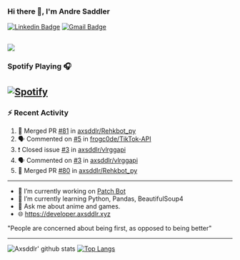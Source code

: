 ### Hi there 👋, I'm Andre Saddler
[![Linkedin Badge](https://img.shields.io/badge/-andrexsaddler-blue?style=flat-square&logo=Linkedin&logoColor=white&link=https://www.linkedin.com/in/andrexsaddler/)](https://www.linkedin.com/in/andrexsaddler/)
[![Gmail Badge](https://img.shields.io/badge/-contact@rehkloos.com-c14438?style=flat-square&logo=Gmail&logoColor=white&link=mailto:contact@rehkloos.com)](mailto:contact@rehkloos.com)

![](https://komarev.com/ghpvc/?username=axsddlr&color=dc143c)
---
### Spotify Playing 🎧

[![Spotify](https://novatorem.rehkloos.vercel.app/api/spotify)](https://open.spotify.com/user/Rehkloos)
---

### :zap: Recent Activity

<!--START_SECTION:activity-->
1. 🎉 Merged PR [#81](https://github.com/axsddlr/Rehkbot_py/pull/81) in [axsddlr/Rehkbot_py](https://github.com/axsddlr/Rehkbot_py)
2. 🗣 Commented on [#5](https://github.com/frogc0de/TikTok-API/issues/5) in [frogc0de/TikTok-API](https://github.com/frogc0de/TikTok-API)
3. ❗️ Closed issue [#3](https://github.com/axsddlr/vlrggapi/issues/3) in [axsddlr/vlrggapi](https://github.com/axsddlr/vlrggapi)
4. 🗣 Commented on [#3](https://github.com/axsddlr/vlrggapi/issues/3) in [axsddlr/vlrggapi](https://github.com/axsddlr/vlrggapi)
5. 🎉 Merged PR [#80](https://github.com/axsddlr/Rehkbot_py/pull/80) in [axsddlr/Rehkbot_py](https://github.com/axsddlr/Rehkbot_py)
<!--END_SECTION:activity-->

---

- 🔭 I’m currently working on [Patch Bot](https://github.com/axsddlr/patch_bot)
- 🌱 I’m currently learning Python, Pandas, BeautifulSoup4
- 💬 Ask me about anime and games.
- 🌐 https://developer.axsddlr.xyz

"People are concerned about being first, as opposed to being better"

---
![Axsddlr' github stats](https://github-readme-stats.vercel.app/api?username=axsddlr&count_private=true)
[![Top Langs](https://github-readme-stats.vercel.app/api/top-langs/?username=axsddlr&layout=compact)](https://github.com/anuraghazra/github-readme-stats)
